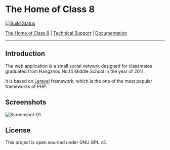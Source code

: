 The Home of Class 8
===================

[![Build Status](https://travis-ci.org/zjhzxhz/class8.png?branch=master)](https://travis-ci.org/zjhzxhz/class8)

[The Home of Class 8](http://class8.zjhzxhz.com) | 
[Technical Support](http://www.zjhzxhz.com) |
[Documentation](http://zjhzxhz.github.io/class8)

----------

Introduction
-------------
The web application is a small social network designed for classmates graduated from Hangzhou No.14 Middle School in the year of 2011. 

It is based on [Laravel](http://laravel.com) framework, which is the one of the most popular frameworks of PHP.

Screenshots
-------------
![Screenshot-01](http://zjhzxhz.com/wordpress/wp-content/uploads/system-reserved/projects/The-Home-of-Class8/The-Home-of-Class8-01.jpg)

License
-------------
This project is open sourced under GNU GPL v3.